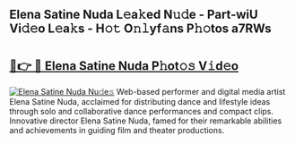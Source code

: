 ## Elena Satine Nuda L𝚎a𝚔ed N𝚞𝚍e - Part-wiU Vi𝚍𝚎o L𝚎a𝚔s - H𝚘𝚝 O𝚗𝚕yf𝚊ns P𝚑𝚘tos a7RWs

# <h2><a href="http://kfbtv5k.oniu.top/?m=Elena+Satine+Nuda">🔗👉 🔴 Elena Satine Nuda P𝚑ot𝚘𝚜 V𝚒d𝚎o</a></h2>

[![Elena Satine Nuda Nu𝚍e𝚜](https://i.imgur.com/0qMVB7G.gif)](http://kfbtv5k.oniu.top/?m=Elena+Satine+Nuda)
Web-based performer and digital media artist Elena Satine Nuda, acclaimed for distributing dance and lifestyle ideas through solo and collaborative dance performances and compact clips. Innovative director Elena Satine Nuda, famed for their remarkable abilities and achievements in guiding film and theater productions.  
